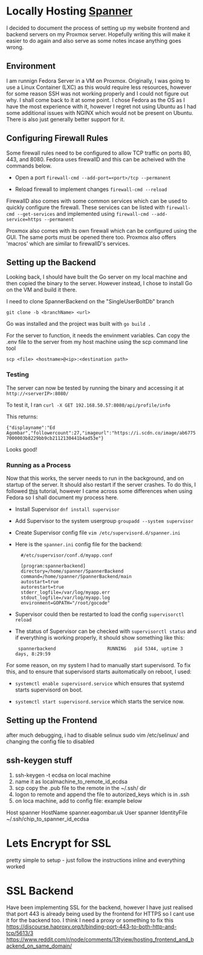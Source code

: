 # Locally Hosting [Spanner](https://spanner.eagombar.uk)
I decided to document the process of setting up my website frontend and backend servers on my Proxmox server. Hopefully writing this will make it easier to do again and also serve as some notes incase anything goes wrong.

## Environment
I am runnign Fedora Server in a VM on Proxmox. Originally, I was going to use a Linux Container (LXC) as this would require less resources, however for some reason SSH was not working properly and I could not figure out why. I shall come back to it at some point.
I chose Fedora as the OS as I have the most experience with it, however I regret not using Ubuntu as I had some additional issues with NGINX which would not be present on Ubuntu. There is also just generally better support for it.


## Configuring Firewall Rules
Some firewall rules need to be configured to allow TCP traffic on ports 80, 443, and 8080. Fedora uses firewallD and this can be acheived with the commands below.

- Open a port `firewall-cmd --add-port=<port>/tcp --permanent`

- Reload firewall to implement changes `firewall-cmd --reload`

FirewallD also comes with some common services which can be used to quickly configure the firewall. These services can be listed with `firewall-cmd --get-services` and implemented using `firewall-cmd --add-service=https --permanent`

Proxmox also comes with its own firewall which can be configured using the GUI. The same ports must be opened there too. Proxmox also offers 'macros' which are similar to firewallD's services.

## Setting up the Backend

Looking back, I should have built the Go server on my local machine and then copied the binary to the server. However instead, I chose to install Go on the VM and build it there.

I need to clone SpannerBackend on the "SingleUserBoltDb" branch

`git clone -b <branchName> <url>`

Go was installed and the project was built with `go build .`

For the server to function, it needs the envinment variables. Can copy the .env file to the server from my host machine using the scp command line tool

`scp <file> <hostname>@<ip>:<destination path>`

### Testing
The server can now be tested by running the binary and accessing it at `http://<serverIP>:8080/`

To test it, I ran `curl -X GET 192.168.50.57:8080/api/profile/info`

This returns:

`{"displayname":"Ed Agombar","followercount":27,"imageurl":"https://i.scdn.co/image/ab67757000003b8229bb9cb2112130441b4ad53e"}`

Looks good!

### Running as a Process
Now that this works, the server needs to run in the background, and on startup of the server. It should also restart if the server crashes. To do this, I followed [this](https://medium.com/@monirz/deploy-golang-app-in-5-minutes-ff354954fa8e) tutorial, however I came across some differences when using Fedora so I shall document my process here.

- Install Supervisor `dnf install supervisor`

- Add Supervisor to the system usergroup `groupadd --system supervisor`

- Create Supervisor config file `vim /etc/supervisord.d/spanner.ini`

- Here is the `spanner.ini` config file for the backend:

        #/etc/supervisor/conf.d/myapp.conf

        [program:spannerbackend]
        directory=/home/spanner/SpannerBackend
        command=/home/spanner/SpannerBackend/main
        autostart=true
        autorestart=true
        stderr_logfile=/var/log/myapp.err
        stdout_logfile=/var/log/myapp.log
        environment=GOPATH="/root/gocode"

 - Supervisor could then be restarted to load the config `supervisorctl reload`

 - The status of Supervisor can be checked with `supervisorctl status` and if everything is working properly, it should show something like this:

        spannerbackend                   RUNNING   pid 5344, uptime 3 days, 8:29:59

For some reason, on my system I had to manually start supervisord. To fix this, and to ensure that supervisord starts auitomatically on reboot, I used:

- `systemctl enable supervisord.service` which ensures that systemd starts supervisord on boot. 

- `systemctl start supervisord.service` which starts the service now.

## Setting up the Frontend

after much debugging, i had to disable selinux
sudo vim /etc/selinux/
and changing the config file to disabled


## ssh-keygen stuff

1) ssh-keygen -t ecdsa on local machine 
2) name it as localmachine_to_remote_id_ecdsa
3) scp copy the .pub file to the remote in the ~/.ssh/ dir
4) logon to remote and append the file to autorized_keys which is in .ssh
5) on loca machine, add to config file: example below

Host spanner
    HostName spanner.eagombar.uk
    User spanner
    IdentityFile ~/.ssh/chip_to_spanner_id_ecdsa




# Lets Encrypt for SSL
pretty simple to setup - just follow the instructions inline and everything worked


# SSL Backend
Have been implementing SSL for the backend, however I have just realised that port 443 is already being used by the frontend for HTTPS so I cant use it for the backend too. I think I need a proxy or something to fix this 
https://discourse.haproxy.org/t/binding-port-443-to-both-http-and-tcp/5613/3
https://www.reddit.com/r/node/comments/13tyiew/hosting_frontend_and_backend_on_same_domain/


